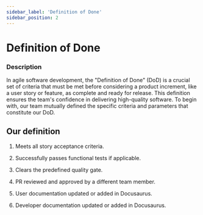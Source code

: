 ```yaml
---
sidebar_label: 'Definition of Done'
sidebar_position: 2
---
```


# Definition of Done

### Description

In agile software development, the "Definition of Done" (DoD) is a crucial set of criteria that must be met before considering a product increment, like a user story or feature, as complete and ready for release. This definition ensures the team's confidence in delivering high-quality software. To begin with, our team mutually defined the specific criteria and parameters that constitute our DoD.


## Our definition

1. Meets all story acceptance criteria.

2. Successfully passes functional tests if applicable.

3. Clears the predefined quality gate.

4. PR reviewed and approved by a different team member.

5. User documentation updated or added in Docusaurus.

6. Developer documentation updated or added in Docusaurus.